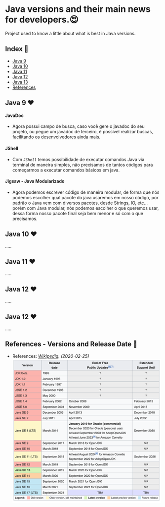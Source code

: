 # Java versions and their main news for developers.:heart_eyes:

Project used to know a little about what is best in Java versions.

## Index :pushpin:

- [Java 9](#java9)
- [Java 10](#java10)
- [Java 11](#java11)
- [Java 12](#java12)
- [Java 13](#java13)
- [References](#references)

## Java 9 <a name="java9"></a>:heart:

#### JavaDoc

- Agora possui campo de busca, caso você gere o javadoc do seu projeto, ou pegue um javadoc de terceiro, é possível realizar buscas, facilitando os desenvolvedores ainda mais.

#### JShell

- Com _`JShell`_ temos possibilidade de executar comandos Java via terminal de maneira simples, não precisamos de tantos códigos para começarmos a executar comandos básicos em java.

#### Jigsaw - Java Modularizado

- Agora podemos escrever código de maneira modular, de forma que nós podemos escolher qual pacote do java usaremos em nosso código, por padrão o Java vem com diversos pacotes, desde Strings, IO, etc... porém com Java modular, nós podemos escolher o que queremos usar, dessa forma nosso pacote final seja bem menor e só com o que precisamos.

## Java 10 <a name="java10"></a>:heart:

.....

## Java 11 <a name="java11"></a>:heart:

.....

## Java 12 <a name="java12"></a>:heart:

.....

## Java 12 <a name="java12"></a>:heart:

.....

## References - Versions and Release Date <a name="references"></a> :link:

- References: _[Wikipedia](https://en.wikipedia.org/wiki/Java_version_history). (2020-02-25)_ 
![Java Version](img/java-version.png)
